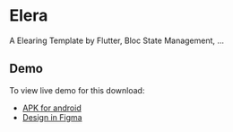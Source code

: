 # Elera

A Elearing Template by Flutter, Bloc State Management, ...

## Demo

To view live demo for this download:

- [APK for android](https://github.com/dung170920/elera/blob/main/assets/build/elera.apk)
- [Design in Figma](https://ui8.net/munirsr/products/elera-online-course-e-learning-app-ui-kit)
